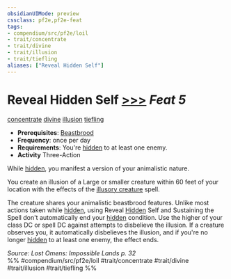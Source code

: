 ```yaml
---
obsidianUIMode: preview
cssclass: pf2e,pf2e-feat
tags:
- compendium/src/pf2e/loil
- trait/concentrate
- trait/divine
- trait/illusion
- trait/tiefling
aliases: ["Reveal Hidden Self"]
---
```

# Reveal Hidden Self  [>>>](chapter-9-playing-the-game.md#Actions "Three-Action") *Feat 5*  
[concentrate](concentrate.md "Concentrate Action & Ability Trait")  [divine](divine.md "Divine Tradition Trait")  [illusion](illusion.md "Illusion School Trait")  [tiefling](tiefling-b1.md "Tiefling Ancestry & Heritage Trait")  

- **Prerequisites**: [Beastbrood](beastbrood-loag.md)
- **Frequency**: once per day
- **Requirements**: You're [hidden](conditions.md#Hidden) to at least one enemy.
- **Activity** Three-Action

While [hidden](conditions.md#Hidden), you manifest a version of your animalistic nature.

You create an illusion of a Large or smaller creature within 60 feet of your location with the effects of the [illusory creature](illusory-creature.md) spell.

The creature shares your animalistic beastbrood features. Unlike most actions taken while [hidden](conditions.md#Hidden), using Reveal [Hidden](conditions.md#Hidden) Self and Sustaining the Spell don't automatically end your [hidden](conditions.md#Hidden) condition. Use the higher of your class DC or spell DC against attempts to disbelieve the illusion. If a creature observes you, it automatically disbelieves the illusion, and if you're no longer [hidden](conditions.md#Hidden) to at least one enemy, the effect ends.

*Source: Lost Omens: Impossible Lands p. 32*  
%% #compendium/src/pf2e/loil #trait/concentrate #trait/divine #trait/illusion #trait/tiefling %%